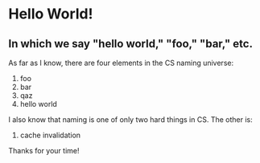# Hello World!
## In which we say "hello world," "foo," "bar," etc.

As far as I know, there are four elements in the CS naming universe:

1. foo
2. bar
3. qaz
4. hello world

I also know that naming is one of only two hard things in CS. The other is: 

1. cache invalidation

Thanks for your time!
